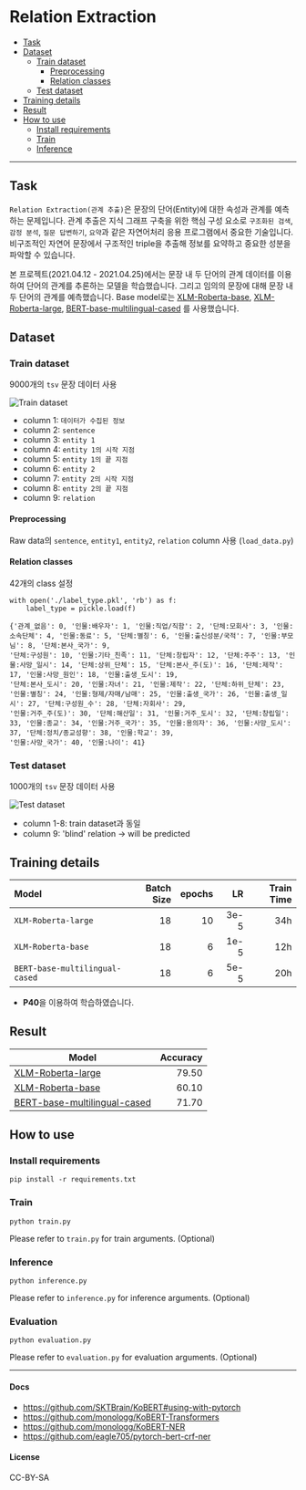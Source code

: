 # Relation Extraction

- [Task](#Task)
- [Dataset](#dataset)
  - [Train dataset](#train-dataset)
    - [Preprocessing](#preprocessing)
    - [Relation classes](#relation-classes)
  - [Test dataset](#test-dataset)
- [Training details](#training-details)
- [Result](#result)
- [How to use](#how-to-use)
  - [Install requirements](#install-requirements)
  - [Train](#train)
  - [Inference](#inference)

---

## Task
`Relation Extraction(관계 추출)`은 문장의 단어(Entity)에 대한 속성과 관계를 예측하는 문제입니다. 관계 추출은 지식 그래프 구축을 위한 핵심 구성 요소로 `구조화된 검색`, `감정 분석`, `질문 답변하기`, `요약`과 같은 자연어처리 응용 프로그램에서 중요한 기술입니다. 비구조적인 자연어 문장에서 구조적인 triple을 추출해 정보를 요약하고 중요한 성분을 파악할 수 있습니다.

본 프로젝트(2021.04.12 - 2021.04.25)에서는 문장 내 두 단어의 관계 데이터를 이용하여 단어의 관계를 추론하는 모델을 학습했습니다. 그리고 임의의 문장에 대해 문장 내 두 단어의 관계를 예측했습니다. Base model로는 [XLM-Roberta-base](https://huggingface.co/xlm-roberta-base), [XLM-Roberta-large](https://huggingface.co/xlm-roberta-large), [BERT-base-multilingual-cased](https://huggingface.co/bert-base-multilingual-cased) 를 사용했습니다.

## Dataset
### Train dataset
9000개의 `tsv` 문장 데이터 사용

![Train dataset](https://user-images.githubusercontent.com/77161691/115668486-1fd41200-a382-11eb-950e-ad1d1340f769.png)

* column 1: `데이터가 수집된 정보`
* column 2: `sentence`
* column 3: `entity 1`
* column 4: `entity 1의 시작 지점`
* column 5: `entity 1의 끝 지점`
* column 6: `entity 2`
* column 7: `entity 2의 시작 지점`
* column 8: `entity 2의 끝 지점`
* column 9: `relation`

#### Preprocessing
Raw data의 `sentence`, `entity1`, `entity2`, `relation` column 사용 (`load_data.py`)

#### Relation classes
42개의 class 설정
```
with open('./label_type.pkl', 'rb') as f:
    label_type = pickle.load(f)

{'관계_없음': 0, '인물:배우자': 1, '인물:직업/직함': 2, '단체:모회사': 3, '인물:소속단체': 4, '인물:동료': 5, '단체:별칭': 6, '인물:출신성분/국적': 7, '인물:부모님': 8, '단체:본사_국가': 9,
'단체:구성원': 10, '인물:기타_친족': 11, '단체:창립자': 12, '단체:주주': 13, '인물:사망_일시': 14, '단체:상위_단체': 15, '단체:본사_주(도)': 16, '단체:제작': 17, '인물:사망_원인': 18, '인물:출생_도시': 19,
'단체:본사_도시': 20, '인물:자녀': 21, '인물:제작': 22, '단체:하위_단체': 23, '인물:별칭': 24, '인물:형제/자매/남매': 25, '인물:출생_국가': 26, '인물:출생_일시': 27, '단체:구성원_수': 28, '단체:자회사': 29,
'인물:거주_주(도)': 30, '단체:해산일': 31, '인물:거주_도시': 32, '단체:창립일': 33, '인물:종교': 34, '인물:거주_국가': 35, '인물:용의자': 36, '인물:사망_도시': 37, '단체:정치/종교성향': 38, '인물:학교': 39,
'인물:사망_국가': 40, '인물:나이': 41} 
```

### Test dataset
1000개의 `tsv` 문장 데이터 사용

![Test dataset](https://user-images.githubusercontent.com/77161691/115676003-1f3f7980-a38a-11eb-9f3d-23b772b19fd2.png)

* column 1-8: train dataset과 동일
* column 9: 'blind' relation -> will be predicted

## Training details
| Model | Batch Size | epochs | LR | Train Time |
| :--- | ---: | ---: | ---: | ---: |
| `XLM-Roberta-large` | 18 | 10 | 3e-5 | 34h |
| `XLM-Roberta-base` | 18 | 6 | 1e-5 | 12h |
| `BERT-base-multilingual-cased`| 18 | 6 | 5e-5 | 20h |

- **P40**을 이용하여 학습하였습니다.

## Result
| Model | Accuracy |             
| --- | ---: |
| [XLM-Roberta-large](https://huggingface.co/xlm-roberta-large) | 79.50 |
| [XLM-Roberta-base](https://huggingface.co/xlm-roberta-base) | 60.10 |
| [BERT-base-multilingual-cased](https://huggingface.co/bert-base-multilingual-cased)| 71.70 |

## How to use
### Install requirements
```
pip install -r requirements.txt
```

### Train
```
python train.py
```
Please refer to `train.py` for train arguments. (Optional)

### Inference
```
python inference.py
```
Please refer to `inference.py` for inference arguments. (Optional)

### Evaluation
```
python evaluation.py
```
Please refer to `evaluation.py` for evaluation arguments. (Optional)

---
#### Docs
- https://github.com/SKTBrain/KoBERT#using-with-pytorch
- https://github.com/monologg/KoBERT-Transformers
- https://github.com/monologg/KoBERT-NER
- https://github.com/eagle705/pytorch-bert-crf-ner

#### License
CC-BY-SA
